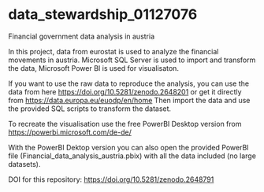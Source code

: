 # data_stewardship_01127076
Financial government data analysis in austria

In this project, data from eurostat is used to analyze the financial movements in austria. Microsoft SQL Server is used to import and transform the data, Microsoft Power BI is used for visualisaton.

If you want to use the raw data to reproduce the analysis, you can use the data from here https://doi.org/10.5281/zenodo.2648201 or get it directly from https://data.europa.eu/euodp/en/home
Then import the data and use the provided SQL scripts to transform the dataset.

To recreate the visualisation use the free PowerBI Desktop version from https://powerbi.microsoft.com/de-de/

With the PowerBI Dektop version you can also open the provided PowerBI file (Financial_data_analysis_austria.pbix) with all the data included (no large datasets).


DOI for this  repository:
https://doi.org/10.5281/zenodo.2648791
